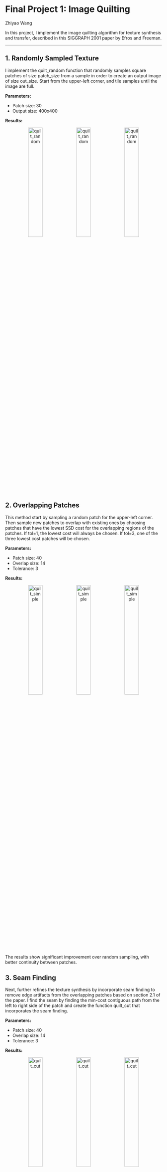 # Final Project 1: Image Quilting
Zhiyao Wang

In this project, I implement the image quilting algorithm for texture synthesis and transfer, described in this SIGGRAPH 2001 paper by Efros and Freeman.

---

## 1. Randomly Sampled Texture

I implement the quilt_random function that randomly samples square patches of size patch_size from a sample in order to create an output image of size out_size. Start from the upper-left corner, and tile samples until the image are full.

**Parameters:**
- Patch size: 30
- Output size: 400x400

**Results:**
<p align="center">
  <img src="proj1_result/quilt_random.png" alt="quilt_random" width="30%" />
  <img src="proj1_result/text_random.png" alt="quilt_random" width="30%" />
  <img src="proj1_result/texture_random.png" alt="quilt_random" width="30%" />
</p>

## 2. Overlapping Patches

This method start by sampling a random patch for the upper-left corner. Then sample new patches to overlap with existing ones by choosing patches that have the lowest SSD cost for the overlapping regions of the patches. If tol=1, the lowest cost will always be chosen. If tol=3, one of the three lowest cost patches will be chosen.

**Parameters:**
- Patch size: 40
- Overlap size: 14
- Tolerance: 3

**Results:**
<p align="center">
  <img src="proj1_result/quilt_simple.png" alt="quilt_simple" width="30%" />
  <img src="proj1_result/text_simple.png" alt="quilt_simple" width="30%" />
  <img src="proj1_result/texture_simple.png" alt="quilt_simple" width="30%" />
</p>
The results show significant improvement over random sampling, with better continuity between patches.

## 3. Seam Finding

Next, further refines the texture synthesis by incorporate seam finding to remove edge artifacts from the overlapping patches based on section 2.1 of the paper. I find the seam by finding the min-cost contiguous path from the left to right side of the patch and create the function quilt_cut that incorporates the seam finding.

**Parameters:**
- Patch size: 40
- Overlap size: 14
- Tolerance: 3

**Results:**
<p align="center">
  <img src="proj1_result/quilt_cut.png" alt="quilt_cut" width="30%" />
  <img src="proj1_result/text_cut.png" alt="quilt_cut" width="30%" />
  <img src="proj1_result/texture_cut.png" alt="quilt_cut" width="30%" />
</p>
The seam finding approach effectively eliminates visible patch boundaries while preserving texture patterns.

## 4. Texture Transfer

I use a guidance image to do texture transferring. I modify the cost function to take a weighted sum using a parameter alpha. The weighted cost is calculated as alpha times the block overlap matching error plus (1 - alpha) times the squared error between the correspondence map pixels within the source texture block and those at the current target image position.

**Parameters:**
- Patch size: 25
- Overlap: 11
- Tolerance: 3
- Alpha: 0.5

**Results:**

sample 1:
<p align="center">
  <img src="proj1_result/sample1.png" alt="sample" width="30%" />
  <img src="proj1_result/guidance1.png" alt="guidance" width="30%" />
  <img src="proj1_result/texture_transfer1.png" alt="texture_transfer" width="30%" />
</p>
sample 2:
<p align="center">
  <img src="proj1_result/sample2.png" alt="sample" width="25%" />
  <img src="proj1_result/guidance1.png" alt="guidance" width="30%" />
  <img src="proj1_result/texture_transfer2.png" alt="texture_transfer" width="30%" />
</p>

## 5. Iterative Texture Transfer (Bells & Whistles)
I implement iterative method for texture tranfer. For eaqch iteration, alpha is calculated as: α_i = 0.8 * (i-1)/(N-1) + 0.1. Here, I uses 3 iterations for refinement.

**Parameters:**

iteration 1:
- Patch size: 25
- Alpha: 0.1

iteration 2:
- Patch size: 17
- Alpha: 0.5

iteration 3:
- Patch size: 8
- Alpha: 0.9

**Comparison Results:**
<p align="center">
  <img src="proj1_result/iter_compare1.png" alt="iter_compare" width="60%" />
</p>
<p align="center">
  <img src="proj1_result/iter_compare2.png" alt="iter_compare" width="60%" />
</p>
We can see from the result that the iterative texture transfer method has a much better result compared to the non-iterative texture transfer method.

## 6. Face-in-Toast (Bells & Whistles)

I use texture transfer to generate a version of the face with the toast texture and used a feature mask to blend between the toast texture face and the actual toast.

**Results:**
<p align="center">
  <img src="proj1_result/face_in_toast.png" alt="face_in_toast" width="100%" />
</p>

---

# Final Project 2: High Dynamic Range

In this project, there are two major components: recovering a radiance map from a collection of images and converting this radiance map into a display image.

---

### 1. Radiance Map Construction

I reconstruct an HDR radiance map from several LDR exposures based on the paper Debevec and Malik 1997.

Follow the summary below:
The observed pixel value Z_ij for pixel i in image j is a function of unknown scene radiance and known exposure duration:

$$Z_{ij} = f(E_i\Delta t_j).$$

E_i is the unknown scene radiance at pixel i, and integrating scene radiance over some time E_iΔt_j is the exposure at a given pixel. We will not solve for f, but for g = ln(f^{-1}) which maps from pixel values (from 0 to 255) to the log of exposure values:

$$g(Z_{ij}) = ln(E_i) + ln(t_j).$$

We do know that the scene radiance remains constant across the image sequence. After we have g, is it straightforward to map from the observed pixels values and shutter times to radiance by the following equation:

$$ln(E_i) = g(Z_{ij}) - ln(\Delta t_j).$$

Two additional things need to consider:
1. Second-derivative Smoothing Term
We expect g to be smooth. Debevec adds a constraint to our linear system which penalizes g according to the magnitude of its second derivative. Since g is discrete (defined only at integer values from g(0) to g(255)) we can approximate the second derivative with finite differences, e.g.:
$$g''(x) = (g(x-1) - g(x)) - (g(x) - g(x+1)) = g(x-1) + g(x+1) - 2g(x).$$
We will have one such equation for each integer in the domain of g, except for g(0) and g(255) where the second derivative would be undefined.
2. Tent Function Weighting
Each exposure only gives us trustworthy information about certain pixels. For dark pixels the relative contribution of noise is high and for bright pixels the sensor may have been saturated. To make our estimates of E_i more accurate, we need to weight the contribution of each pixel according to Equation 6 in Debevec:

$$\ln E_i = \frac{\sum_{j=1}^P w(Z_{ij})(g(Z_{ij}) - \ln \Delta t_j)}{\sum_{j=1}^P w(Z_{ij})}$$

**Results:**

Arch:
<p align="center">
  <img src="proj2_result/arch_plot.png" alt="arch" width="70%" />
  <img src="proj2_result/arch_rad.png" alt="arch" width="100%" />
</p>

Chapel:
<p align="center">
  <img src="proj2_result/chapel_plot.png" alt="chapel" width="70%" />
  <img src="proj2_result/chapel_rad.png" alt="chapel" width="70%" />
</p>

Garden:
<p align="center">
  <img src="proj2_result/garden_plot.png" alt="garden" width="70%" />
  <img src="proj2_result/garden_rad.png" alt="garden" width="100%" />
</p>

House:
<p align="center">
  <img src="proj2_result/house_plot.png" alt="house" width="70%" />
  <img src="proj2_result/house_rad.png" alt="house" width="70%" />
</p>

Bonsai:
<p align="center">
  <img src="proj2_result/bonsai_plot.png" alt="bonsai" width="70%" />
  <img src="proj2_result/bonsai_rad.png" alt="bonsai" width="100%" />
</p>

Mug:
<p align="center">
  <img src="proj2_result/mug_plot.png" alt="mug" width="70%" />
  <img src="proj2_result/mug_rad.png" alt="mug" width="100%" />
</p>

## 2. Tone Mapping Operators

We've successfully created the radiance map. Now, we wish to show detail in dark and bright image regions on a low-dynamic-range display. 
I implement a simplified version of *Durand 2002*. The steps are roughly as follows:

1. Input is linear RGB values of radiance.

2. Compute the average intensity *I* by averaging the color channels per pixel of the output radiance map.

3. Compute the chrominance channels: *R/I*, *G/I*, *B/I*

4. Compute the log intensity: $$E = \log_2(I)$$

5. Filter that with a bilateral filter to produce the 'large scale' intensity: $$B = bf(E)$$

6. Compute the detail layer: $$D = E - B$$

7. Apply an offset and a scale to the base: $$B' = (B - o) * s$$
   1. The offset is such that the maximum intensity of the base is 1. Since the values are in the log domain, $$o = max(B)$$
   2. The scale is set so that the output base has dR stops of dynamic range, i.e., $$s = dR/(max(B) - min(B))$$ 
      Try values between 2 and 8 for *dR*, that should cover an interesting range. Values around 4 or 5 should look fine.

8. Reconstruct the log intensity: $$O = 2^{(B'+D)}$$

9. Put back the colors: $$R', G', B' = O * (R/I, G/I, B/I)$$

10. Apply gamma compression. Without gamma compression the result will look too dark. Values around 0.5 should look fine (e.g., result^0.5). You can also apply the simple global intensity scaling to your final output.

**Results:**

Arch:
<p align="center">
  <img src="proj2_result/arch_result.png" alt="arch" width="100%" />
</p>

Chapel:
<p align="center">
  <img src="proj2_result/chapel_result.png" alt="chapel" width="90%" />
</p>

Garden:
<p align="center">
  <img src="proj2_result/garden_result.png" alt="garden" width="100%" />
</p>

House:
<p align="center">
  <img src="proj2_result/house_result.png" alt="house" width="90%" />
</p>

Bonsai:
<p align="center">
  <img src="proj2_result/bonsai_result.png" alt="bonsai" width="100%" />
</p>

Mug:
<p align="center">
  <img src="proj2_result/mug_result.png" alt="mug" width="100%" />
</p>
